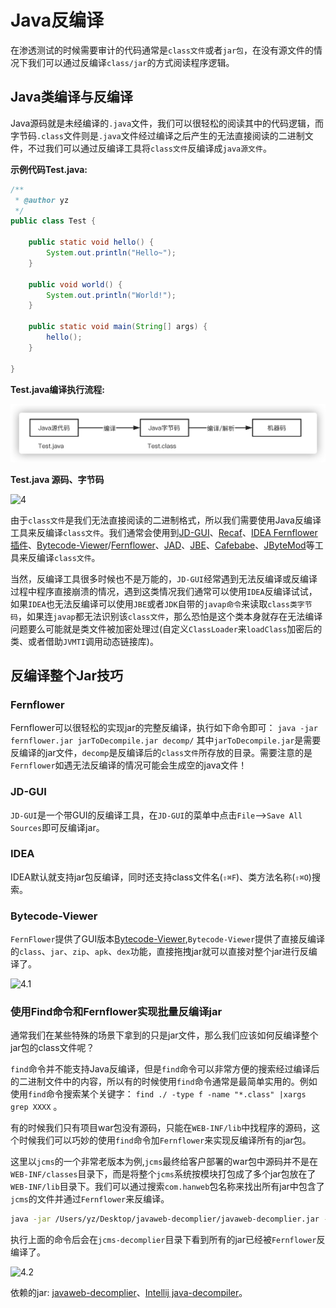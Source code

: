 # Java反编译

在渗透测试的时候需要审计的代码通常是`class文件`或者`jar包`，在没有源文件的情况下我们可以通过反编译`class/jar`的方式阅读程序逻辑。

##  Java类编译与反编译

Java源码就是未经编译的`.java`文件，我们可以很轻松的阅读其中的代码逻辑，而字节码`.class`文件则是`.java`文件经过编译之后产生的无法直接阅读的二进制文件，不过我们可以通过反编译工具将`class文件`反编译成`java源文件`。

**示例代码Test.java:**

```java
/**
 * @author yz
 */
public class Test {

	public static void hello() {
		System.out.println("Hello~");
	}

	public void world() {
		System.out.println("World!");
	}

	public static void main(String[] args) {
		hello();
	}

}
```

**Test.java编译执行流程:**

![image-20200919110424641](../../images/image-20200919110424641.png)

**Test.java 源码、字节码**

![4](../../images/4.png)

由于`class文件`是我们无法直接阅读的二进制格式，所以我们需要使用Java反编译工具来反编译`class文件`。我们通常会使用到[JD-GUI](http://jd.benow.ca/)、[Recaf](https://github.com/Col-E/Recaf)、[IDEA Fernflower插件](https://github.com/JetBrains/intellij-community/tree/master/plugins/java-decompiler/engine/src/org/jetbrains/java/decompiler)、[Bytecode-Viewer](https://github.com/Konloch/bytecode-viewer/releases)/[Fernflower](https://the.bytecode.club/showthread.php?tid=5)、[JAD](http://www.javadecompilers.com/jad)、[JBE](http://www.cs.ioc.ee/~ando/jbe/)、[Cafebabe](https://github.com/GraxCode/Cafebabe)、[JByteMod](https://github.com/GraxCode/JByteMod-Beta)等工具来反编译`class文件`。

当然，反编译工具很多时候也不是万能的，`JD-GUI`经常遇到无法反编译或反编译过程中程序直接崩溃的情况，遇到这类情况我们通常可以使用`IDEA`反编译试试，如果`IDEA`也无法反编译可以使用`JBE`或者`JDK`自带的`javap命令`来读取`class类字节码`，如果连`javap`都无法识别该`class文件`，那么恐怕是这个类本身就存在无法编译问题要么可能就是类文件被加密处理过(自定义`ClassLoader`来`loadClass`加密后的类、或者借助`JVMTI`调用动态链接库)。

## 反编译整个Jar技巧

### Fernflower

Fernflower可以很轻松的实现jar的完整反编译，执行如下命令即可： `java -jar fernflower.jar jarToDecompile.jar decomp/` 其中`jarToDecompile.jar`是需要反编译的jar文件，`decomp`是反编译后的`class文件`所存放的目录。需要注意的是`Fernflower`如遇无法反编译的情况可能会生成空的java文件！

### JD-GUI

`JD-GUI`是一个带GUI的反编译工具，在`JD-GUI`的菜单中点击`File`-->`Save All Sources`即可反编译jar。

### IDEA

IDEA默认就支持jar包反编译，同时还支持class文件名(`⇧⌘F`)、类方法名称(`⇧⌘O`)搜索。

### Bytecode-Viewer

`FernFlower`提供了GUI版本[Bytecode-Viewer](https://github.com/Konloch/bytecode-viewer/releases),`Bytecode-Viewer`提供了直接反编译的`class`、`jar`、`zip`、`apk`、`dex`功能，直接拖拽jar就可以直接对整个jar进行反编译了。

![4.1](../../images/4.1.png)

### 使用Find命令和Fernflower实现批量反编译jar

通常我们在某些特殊的场景下拿到的只是jar文件，那么我们应该如何反编译整个jar包的class文件呢？

`find`命令并不能支持Java反编译，但是`find`命令可以非常方便的搜索经过编译后的二进制文件中的内容，所以有的时候使用`find`命令通常是最简单实用的。例如使用`find`命令搜索某个关键字： `find ./ -type f -name "*.class" |xargs grep XXXX` 。

有的时候我们只有项目war包没有源码，只能在`WEB-INF/lib`中找程序的源码，这个时候我们可以巧妙的使用`find`命令加`Fernflower`来实现反编译所有的jar包。

这里以`jcms`的一个非常老版本为例,`jcms`最终给客户部署的war包中源码并不是在`WEB-INF/classes`目录下，而是将整个`jcms`系统按模块打包成了多个jar包放在了`WEB-INF/lib`目录下。我们可以通过搜索`com.hanweb`包名称来找出所有jar中包含了`jcms`的文件并通过`Fernflower`来反编译。

```bash
java -jar /Users/yz/Desktop/javaweb-decomplier/javaweb-decomplier.jar -dgs=1 $(find /Users/yz/Desktop/jcms/WEB-INF/lib/ -type f -name "*.jar" |xargs grep "com.hanweb" |awk '{print $3}') /Users/yz/jcms-decomplier
```

执行上面的命令后会在`jcms-decomplier`目录下看到所有的jar已经被`Fernflower`反编译了。

![4.2](../../images/4.2.png)

依赖的jar: [javaweb-decomplier](https://github.com/anbai-inc/javaweb-decomplier)、[Intellij java-decompiler](https://github.com/JetBrains/intellij-community/tree/master/plugins/java-decompiler/engine)。
